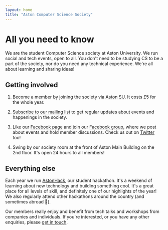 ```yaml
---
layout: home
title: "Aston Computer Science Society"
---
```


# All you need to know

We are the student Computer Science society at Aston University. We run social and tech events, open to all. You don't need to be studying CS to be a part of the society, nor do you need any technical experience. We're all about learning and sharing ideas!

## Getting involved

1. Become a member by joining the society via [Aston SU](https://www.astonsu.com/society/ComputerScience/). It costs £5 for the whole year.

2. [Subscribe to our mailing list](#todo) to get regular updates about events and happenings in the society.

3. Like our [Facebook page](https://www.facebook.com/AstonCSS/) and join our [Facebook group](https://www.facebook.com/groups/AstonCSS/), where we post about events and hold member discussions. Check us out on [Twitter](https://twitter.com/AstonCSS) too!

4. Swing by our society room at the front of Aston Main Building on the 2nd floor. It's open 24 hours to all members!

## Everything else

Each year we run [AstonHack](https://astonhack.co.uk/), our student hackathon. It's a weekend of learning about new technology and building something cool. It's a great place for all levels of skill, and definitely one of our highlights of the year! We also regularly attend other hackathons around the country (and sometimes abroad 🌴).

Our members really enjoy and benefit from tech talks and workshops from companies and individuals. If you're interested, or you have any other enquiries, please [get in touch](#todo).
